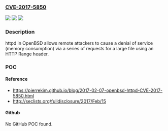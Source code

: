 ### [CVE-2017-5850](https://cve.mitre.org/cgi-bin/cvename.cgi?name=CVE-2017-5850)
![](https://img.shields.io/static/v1?label=Product&message=n%2Fa&color=blue)
![](https://img.shields.io/static/v1?label=Version&message=n%2Fa&color=blue)
![](https://img.shields.io/static/v1?label=Vulnerability&message=n%2Fa&color=brighgreen)

### Description

httpd in OpenBSD allows remote attackers to cause a denial of service (memory consumption) via a series of requests for a large file using an HTTP Range header.

### POC

#### Reference
- https://pierrekim.github.io/blog/2017-02-07-openbsd-httpd-CVE-2017-5850.html
- http://seclists.org/fulldisclosure/2017/Feb/15

#### Github
No GitHub POC found.

